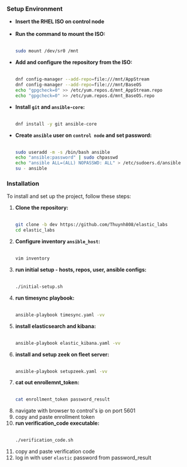 ### Setup Environment
- **Insert the RHEL ISO on control node** <br><br>
- **Run the command to mount the ISO:** <br><br>
  ```bash
  sudo mount /dev/sr0 /mnt
  ```
- **Add and configure the repository from the ISO:** <br><br>
  ```bash
  dnf config-manager --add-repo=file:///mnt/AppStream
  dnf config-manager --add-repo=file:///mnt/BaseOS
  echo "gpgcheck=0" >> /etc/yum.repos.d/mnt_AppStream.repo
  echo "gpgcheck=0" >> /etc/yum.repos.d/mnt_BaseOS.repo
  ```
- **Install `git` and `ansible-core`:** <br><br>
  ```bash
  dnf install -y git ansible-core
  ```
- **Create `ansible` user on `control node` and set password:** <br><br>
  ```bash
  sudo useradd -m -s /bin/bash ansible
  echo "ansible:password" | sudo chpasswd
  echo "ansible ALL=(ALL) NOPASSWD: ALL" > /etc/sudoers.d/ansible
  su - ansible
  ```
### Installation
To install and set up the project, follow these steps:

1. **Clone the repository:** <br><br>
   ```bash
   git clone -b dev https://github.com/Thuynh808/elastic_labs
   cd elastic_labs
   ```
4. **Configure inventory `ansible_host`:** <br><br>
   ```bash
   vim inventory
   ```
5. **run initial setup - hosts, repos, user, ansible configs:** <br><br>
   ```bash
   ./initial-setup.sh
   ```
5. **run timesync playbook:** <br><br>
   ```bash
   ansible-playbook timesync.yaml -vv
   ```
5. **install elasticsearch and kibana:** <br><br>
   ```bash
   ansible-playbook elastic_kibana.yaml -vv
   ```
5. **install and setup zeek on fleet server:** <br><br>
   ```bash
   ansible-playbook setupzeek.yaml -vv
   ```
6. **cat out enrollemnt_token:** <br><br>
   ```bash
   cat enrollment_token password_result
   ```
7. navigate with browser to control's ip on port 5601
8. copy and paste enrollment token  
9. **run verification_code executable:** <br><br>
   ```bash
   ./verification_code.sh
   ```
10. copy and paste verification code
11. log in with user `elastic` password from password_result


    
